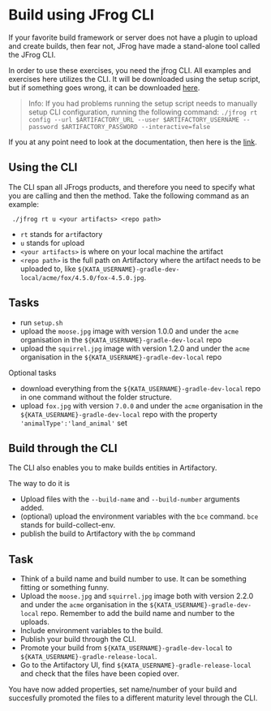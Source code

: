 # Build using JFrog CLI

If your favorite build framework or server does not have a plugin to upload and create builds, then fear not, JFrog have made a stand-alone tool called the JFrog CLI.

In order to use these exercises, you need the jfrog CLI. All examples and exercises here utilizes the CLI.
It will be downloaded using the setup script, but if something goes wrong, it can be downloaded [here](https://jfrog.com/getcli/).

> Info: If you had problems running the setup script needs to manually setup CLI configuration, running the following command: `./jfrog rt config --url $ARTIFACTORY_URL --user $ARTIFACTORY_USERNAME --password $ARTIFACTORY_PASSWORD --interactive=false`

If you at any point need to look at the documentation, then here is the [link](https://www.jfrog.com/confluence/display/CLI/CLI+for+JFrog+Artifactory).

## Using the CLI

The CLI span all JFrogs products, and therefore you need to specify what you are calling and then the method.
Take the following command as an example:

``` ./jfrog rt u <your artifacts> <repo path>```

* `rt` stands for a`rt`ifactory
* `u` stands for `u`pload
* `<your artifacts>` is where on your local machine the artifact
* `<repo path>` is the full path on Artifactory where the artifact needs to be uploaded to, like `${KATA_USERNAME}-gradle-dev-local/acme/fox/4.5.0/fox-4.5.0.jpg`.

## Tasks

* run `setup.sh`
* upload the `moose.jpg` image with version 1.0.0 and under the `acme` organisation in the `${KATA_USERNAME}-gradle-dev-local` repo
* upload the `squirrel.jpg` image with version 1.2.0 and under the `acme` organisation in the `${KATA_USERNAME}-gradle-dev-local` repo

Optional tasks

* download everything from the `${KATA_USERNAME}-gradle-dev-local` repo in one command without the folder structure.
* upload `fox.jpg` with version `7.0.0` and under the `acme` organisation in the `${KATA_USERNAME}-gradle-dev-local` repo with the property `'animalType':'land_animal'` set


## Build through the CLI

The CLI also enables you to make builds entities in Artifactory.

The way to do it is

* Upload files with the `--build-name` and `--build-number` arguments added.
* (optional) upload the environment variables with the `bce` command. `bce` stands for build-collect-env.
* publish the build to Artifactory with the `bp` command

## Task

* Think of a build name and build number to use. It can be something fitting or something funny.
* Upload the `moose.jpg` and `squirrel.jpg` image both with version 2.2.0 and under the `acme` organisation in the `${KATA_USERNAME}-gradle-dev-local` repo. Remember to add the build name and number to the uploads.
* Include environment variables to the build.
* Publish your build through the CLI.
* Promote your build from `${KATA_USERNAME}-gradle-dev-local` to `${KATA_USERNAME}-gradle-release-local`. 
* Go to the Artifactory UI, find `${KATA_USERNAME}-gradle-release-local` and check that the files have been copied over.

You have now added properties, set name/number of your build and succesfully promoted the files to a different maturity level through the CLI.